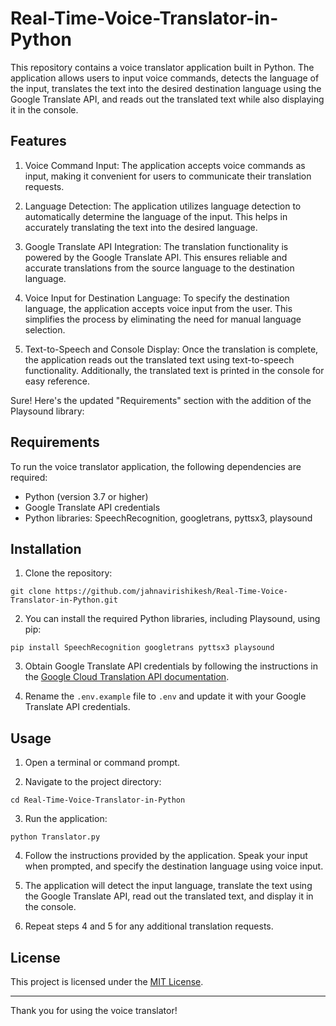 # Real-Time-Voice-Translator-in-Python

This repository contains a voice translator application built in Python. The application allows users to input voice commands, detects the language of the input, translates the text into the desired destination language using the Google Translate API, and reads out the translated text while also displaying it in the console.

## Features

1. Voice Command Input: The application accepts voice commands as input, making it convenient for users to communicate their translation requests.

2. Language Detection: The application utilizes language detection to automatically determine the language of the input. This helps in accurately translating the text into the desired language.

3. Google Translate API Integration: The translation functionality is powered by the Google Translate API. This ensures reliable and accurate translations from the source language to the destination language.

4. Voice Input for Destination Language: To specify the destination language, the application accepts voice input from the user. This simplifies the process by eliminating the need for manual language selection.

5. Text-to-Speech and Console Display: Once the translation is complete, the application reads out the translated text using text-to-speech functionality. Additionally, the translated text is printed in the console for easy reference.

Sure! Here's the updated "Requirements" section with the addition of the Playsound library:

## Requirements

To run the voice translator application, the following dependencies are required:

- Python (version 3.7 or higher)
- Google Translate API credentials
- Python libraries: SpeechRecognition, googletrans, pyttsx3, playsound





## Installation

1. Clone the repository:

```shell
git clone https://github.com/jahnavirishikesh/Real-Time-Voice-Translator-in-Python.git
```

2. You can install the required Python libraries, including Playsound, using pip:

```shell
pip install SpeechRecognition googletrans pyttsx3 playsound
```

3. Obtain Google Translate API credentials by following the instructions in the [Google Cloud Translation API documentation](https://cloud.google.com/translate/docs/setup).

4. Rename the `.env.example` file to `.env` and update it with your Google Translate API credentials.

## Usage

1. Open a terminal or command prompt.

2. Navigate to the project directory:

```shell
cd Real-Time-Voice-Translator-in-Python
```

3. Run the application:

```shell
python Translator.py
```

4. Follow the instructions provided by the application. Speak your input when prompted, and specify the destination language using voice input.

5. The application will detect the input language, translate the text using the Google Translate API, read out the translated text, and display it in the console.

6. Repeat steps 4 and 5 for any additional translation requests.

## License

This project is licensed under the [MIT License](LICENSE).

---

Thank you for using the voice translator!
